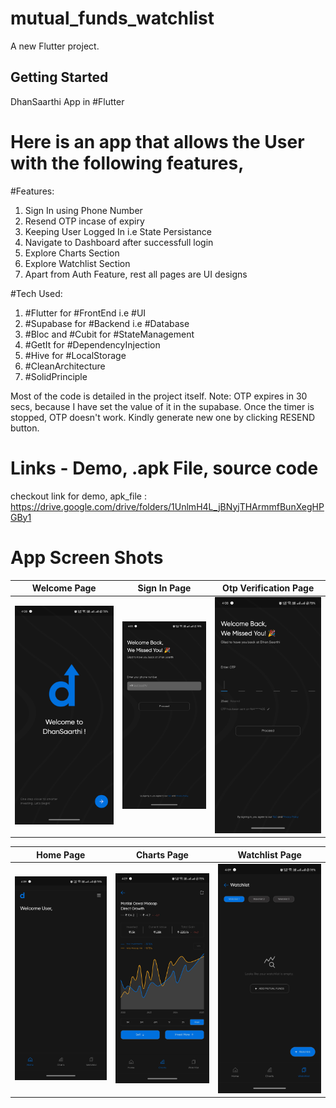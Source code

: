 # mutual_funds_watchlist

A new Flutter project.

## Getting Started

DhanSaarthi App in #Flutter

# Here is an app that allows the User with the following features,

#Features:
1. Sign In using Phone Number
2. Resend OTP incase of expiry
3. Keeping User Logged In i.e State Persistance
4. Navigate to Dashboard after successfull login
5. Explore Charts Section
6. Explore Watchlist Section
7. Apart from Auth Feature, rest all pages are UI designs

#Tech Used:
1. #Flutter for #FrontEnd i.e #UI
2. #Supabase for #Backend i.e #Database
3. #Bloc and #Cubit for #StateManagement
4. #GetIt for #DependencyInjection
5. #Hive for #LocalStorage
6. #CleanArchitecture
7. #SolidPrinciple

Most of the code is detailed in the project itself.
Note: OTP expires in 30 secs, because I have set the value of it in the supabase. Once the timer is stopped, OTP doesn't work. Kindly generate new one by clicking RESEND button.

# Links - Demo, .apk File, source code

checkout link for demo, apk_file :  https://drive.google.com/drive/folders/1UnlmH4L_jBNyjTHArmmfBunXegHPGBy1


# App Screen Shots

Welcome Page                                    |Sign In Page                                     |Otp Verification Page     
:-------------------------:                     |:-------------------------:                      |:-------------------------: 
![alt text](<screenshots/auth_welcome.jpg>)     |![alt text](<screenshots/auth_signin.jpg>)       |![alt text](<screenshots/auth_otp.jpg>) 



Home Page                                       |Charts Page                                      |Watchlist Page
:-------------------------:                     |:-------------------------:                      |:-------------------------:
![alt text](<screenshots/home.jpg>)             |![alt text](<screenshots/charts.jpg>)            |![alt text](<screenshots/watchlist.jpg>) 

